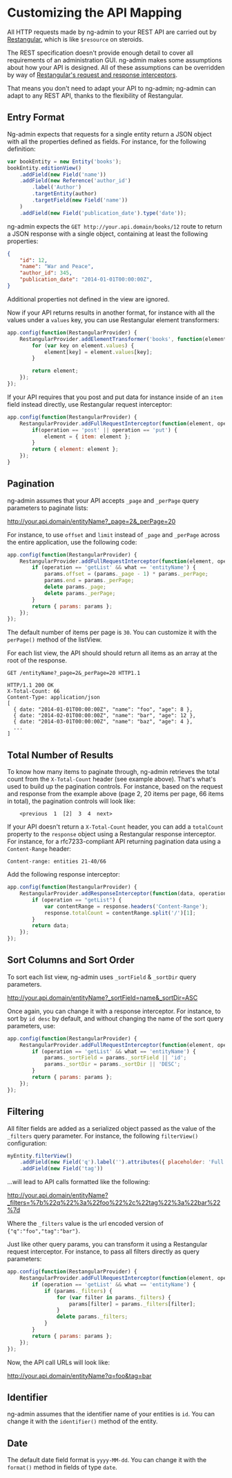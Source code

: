 # Customizing the API Mapping

All HTTP requests made by ng-admin to your REST API are carried out by [Restangular](https://github.com/mgonto/restangular), which is like `$resource` on steroids.

The REST specification doesn't provide enough detail to cover all requirements of an administration GUI. ng-admin makes some assumptions about how your API is designed. All of these assumptions can be overridden by way of [Restangular's request and response interceptors](https://github.com/mgonto/restangular#addresponseinterceptor).

That means you don't need to adapt your API to ng-admin; ng-admin can adapt to any REST API, thanks to the flexibility of Restangular.

## Entry Format

Ng-admin expects that requests for a single entity return a JSON object with all the properties defined as fields. For instance, for the following definition:

```js
var bookEntity = new Entity('books');
bookEntity.editionView()
    .addField(new Field('name'))
    .addField(new Reference('author_id')
        .label('Author')
        .targetEntity(author)
        .targetField(new Field('name'))
    )
    .addField(new Field('publication_date').type('date'));
```

ng-admin expects the `GET http://your.api.domain/books/12` route to return a JSON response with a single object, containing at least the following properties:

```json
{
    "id": 12,
    "name": "War and Peace",
    "author_id": 345,
    "publication_date": "2014-01-01T00:00:00Z",
}
```

Additional properties not defined in the view are ignored.

Now if your API returns results in another format, for instance with all the values under a `values` key, you can use Restangular element transformers:

```js
app.config(function(RestangularProvider) {
    RestangularProvider.addElementTransformer('books', function(element) {
        for (var key on element.values) {
            element[key] = element.values[key];
        }

        return element;
    });
});
```

If your API requires that you post and put data for instance inside of an `item` field instead directly, use Restangular request interceptor:
```js
app.config(function(RestangularProvider) {
    RestangularProvider.addFullRequestInterceptor(function(element, operation, what, url, headers, params, httpConfig) {
        if(operation == 'post' || operation == 'put') {
            element = { item: element };
        }
        return { element: element };
    });
}
```

## Pagination

ng-admin assumes that your API accepts `_page` and `_perPage` query parameters to paginate lists:

http://your.api.domain/entityName?_page=2&_perPage=20

For instance, to use `offset` and `limit` instead of `_page` and `_perPage` across the entire application, use the following code:

```js
app.config(function(RestangularProvider) {
    RestangularProvider.addFullRequestInterceptor(function(element, operation, what, url, headers, params, httpConfig) {
        if (operation == 'getList' && what == 'entityName') {
            params.offset = (params._page - 1) * params._perPage;
            params.end = params._perPage;
            delete params._page;
            delete params._perPage;
        }
        return { params: params };
    });
});
```

The default number of items per page is `30`. You can customize it with the `perPage()` method of the listView.

For each list view, the API should should return all items as an array at the root of the response.

```
GET /entityName?_page=2&_perPage=20 HTTP1.1

HTTP/1.1 200 OK
X-Total-Count: 66
Content-Type: application/json
[
  { date: "2014-01-01T00:00:00Z", "name": "foo", "age": 8 },
  { date: "2014-02-01T00:00:00Z", "name": "bar", "age": 12 },
  { date: "2014-03-01T00:00:00Z", "name": "baz", "age": 4 },
  ...
]
```

## Total Number of Results 

To know how many items to paginate through, ng-admin retrieves the total count from the `X-Total-Count` header (see example above). That's what's used to build up the pagination controls. For instance, based on the request and response from the example above (page 2, 20 items per page, 66 items in total), the pagination controls will look like:

        <previous  1  [2]  3  4  next>

If your API doesn't return a `X-Total-Count` header, you can add a `totalCount` property to the `response` object using a Restangular response interceptor. For instance, for a rfc7233-compliant API returning pagination data using a `Content-Range` header:

    Content-range: entities 21-40/66  

Add the following response interceptor:

```js
app.config(function(RestangularProvider) {
    RestangularProvider.addResponseInterceptor(function(data, operation, what, url, response) {
        if (operation == "getList") {
            var contentRange = response.headers('Content-Range');
            response.totalCount = contentRange.split('/')[1];
        }
        return data;
    });
});
```

## Sort Columns and Sort Order

To sort each list view, ng-admin uses `_sortField` & `_sortDir` query parameters.

http://your.api.domain/entityName?_sortField=name&_sortDir=ASC

Once again, you can change it with a response interceptor. For instance, to sort by `id desc` by default, and without changing the name of the sort query parameters, use:

```js
app.config(function(RestangularProvider) {
    RestangularProvider.addFullRequestInterceptor(function(element, operation, what, url, headers, params, httpConfig) {
        if (operation == 'getList' && what == 'entityName') {
            params._sortField = params._sortField || 'id';
            params._sortDir = params._sortDir || 'DESC';
        }
        return { params: params };
    });
});
```

## Filtering

All filter fields are added as a serialized object passed as the value of the `_filters` query parameter. For instance, the following `filterView()` configuration:

```js
myEntity.filterView()
    .addField(new Field('q').label('').attributes({ placeholder: 'Full text' }))
    .addField(new Field('tag'))
```

...will lead to API calls formatted like the following:

http://your.api.domain/entityName?_filters=%7b%22q%22%3a%22foo%22%2c%22tag%22%3a%22bar%22%7d

Where the `_filters` value is the url encoded version of `{"q":"foo","tag":"bar"}`.

Just like other query params, you can transform it using a Restangular request interceptor. For instance, to pass all filters directly as query parameters:

```js
app.config(function(RestangularProvider) {
    RestangularProvider.addFullRequestInterceptor(function(element, operation, what, url, headers, params, httpConfig) {
        if (operation == 'getList' && what == 'entityName') {
            if (params._filters) {
                for (var filter in params._filters) {
                    params[filter] = params._filters[filter];
                }
                delete params._filters;
            }
        }
        return { params: params };
    });
});
```

Now, the API call URLs will look like:

http://your.api.domain/entityName?q=foo&tag=bar

## Identifier

ng-admin assumes that the identifier name of your entities is `id`.
You can change it with the `identifier()` method of the entity.

## Date

The default date field format is `yyyy-MM-dd`. You can change it with the `format()` method in fields of type `date`.
